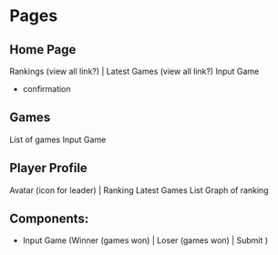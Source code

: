 # Pages

## Home Page
 
Rankings (view all link?) | Latest Games (view all link?)
Input Game

 - confirmation

## Games

List of games
Input Game

## Player Profile

Avatar (icon for leader) | Ranking
Latest Games List
Graph of ranking



## Components:

- Input Game (Winner (games won) | Loser (games won) | Submit )
